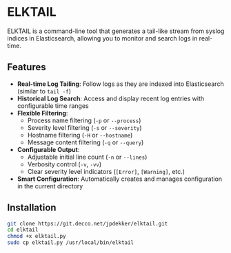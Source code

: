 # ELKTAIL

ELKTAIL is a command-line tool that generates a tail-like stream from syslog indices in Elasticsearch, allowing you to monitor and search logs in real-time.

## Features

* **Real-time Log Tailing**: Follow logs as they are indexed into Elasticsearch (similar to `tail -f`)
* **Historical Log Search**: Access and display recent log entries with configurable time ranges
* **Flexible Filtering**:
  * Process name filtering (`-p` or `--process`)
  * Severity level filtering (`-s` or `--severity`)
  * Hostname filtering (`-H` or `--hostname`)
  * Message content filtering (`-q` or `--query`)
* **Configurable Output**:
  * Adjustable initial line count (`-n` or `--lines`)
  * Verbosity control (`-v`, `-vv`)
  * Clear severity level indicators (`[Error]`, `[Warning]`, etc.)
* **Smart Configuration**: Automatically creates and manages configuration in the current directory

## Installation

```bash
git clone https://git.decco.net/jpdekker/elktail.git
cd elktail
chmod +x elktail.py
sudo cp elktail.py /usr/local/bin/elktail
```



